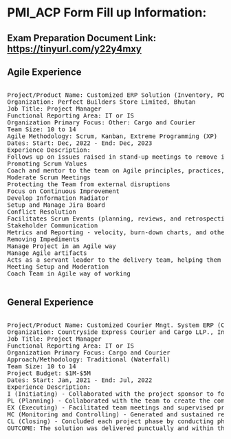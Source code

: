 # PMI_ACP Form Fill up Information:

## Exam Preparation Document Link: https://tinyurl.com/y22y4mxy

## Agile Experience

<pre>
  
Project/Product Name: Customized ERP Solution (Inventory, POS, Accounts, HR & Payroll, and Website)
Organization: Perfect Builders Store Limited, Bhutan
Job Title: Project Manager
Functional Reporting Area: IT or IS
Organization Primary Focus: Other: Cargo and Courier
Team Size: 10 to 14
Agile Methodology: Scrum, Kanban, Extreme Programming (XP)
Dates: Start: Dec, 2022 - End: Dec, 2023 
Experience Description:
Follows up on issues raised in stand-up meetings to remove impediments so that the team can stay on track
Promoting Scrum Values
Coach and mentor to the team on Agile principles, practices, and values
Moderate Scrum Meetings
Protecting the Team from external disruptions
Focus on Continuous Improvement
Develop Information Radiator
Setup and Manage Jira Board
Conflict Resolution
Facilitates Scrum Events (planning, reviews, and retrospectives).
Stakeholder Communication
Metrics and Reporting - velocity, burn-down charts, and other performance indicators
Removing Impediments
Manage Project in an Agile way
Manage Agile artifacts
Acts as a servant leader to the delivery team, helping them improve and removing barriers to their progress
Meeting Setup and Moderation
Coach Team in Agile way of working

</pre>

## General Experience

<pre>

Project/Product Name: Customized Courier Mngt. System ERP (Courier Process, A/C, HR, Website, Apps)
Organization: Countryside Express Courier and Cargo LLP., India
Job Title: Project Manager
Functional Reporting Area: IT or IS
Organization Primary Focus: Cargo and Courier
Approach/Methodology: Traditional (Waterfall)
Team Size: 10 to 14
Project Budget: $1M-$5M
Dates: Start: Jan, 2021 - End: Jul, 2022
Experience Description:
I (Initiating) - Collaborated with the project sponsor to formulate the project charter and pinpointed stakeholders alongside the core team. Conducted kick-off sessions with stakeholders and presented the project charter to secure support from higher levels. Established and managed a stakeholder register throughout the project.
PL (Planning) - Collaborated with the team to create the components of the project management plan. Constructed the schedule, Work Breakdown Structure (WBS), cost baseline, quality plans, communication plans, risk plans, procurement plans, and stakeholder engagement plans.
EX (Executing) - Facilitated team meetings and supervised project work, overseeing the developers involved. Identified and tracked all project issues, actively involving risk owners and action owners in executing planned responses. Provided inspiration, motivation, and mentorship to team members. Kept an impediment log and took responsibility for resolving impediments with stakeholders.
MC (Monitoring and Controlling) - Generated and sustained regulatory reports for the project. Issued weekly work performance reports to stakeholders. Oversaw the project, reviewing reports and implementing corrective and preventive actions, as well as addressing defect repair change requests and updates.
CL (Closing) - Concluded each project phase by conducting phase-end reviews and submitting phase closeout reports to stakeholders. Additionally, finalized the entire project by presenting a comprehensive final report and facilitating the transition of deliverables to the customer.
OUTCOME: The solution was delivered punctually and within the allocated budget. The customer has successfully implemented the solution, marking the overall project as a success.

</pre>
